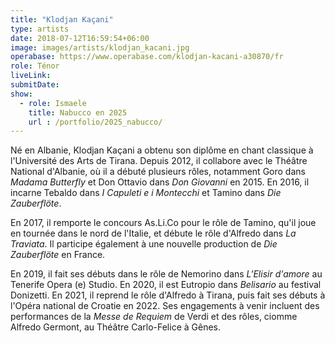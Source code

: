 ```yaml
---
title: "Klodjan Kaçani"
type: artists
date: 2018-07-12T16:59:54+06:00
image: images/artists/klodjan_kacani.jpg
operabase: https://www.operabase.com/klodjan-kacani-a30870/fr
role: Ténor
liveLink: 
submitDate: 
show:
  - role: Ismaele
    title: Nabucco en 2025
    url : /portfolio/2025_nabucco/
---
```


Né en Albanie, Klodjan Kaçani a obtenu son diplôme en chant classique à l'Université des Arts de Tirana. Depuis 2012, il collabore avec le Théâtre National d'Albanie, où il a débuté plusieurs rôles, notamment Goro dans *Madama Butterfly* et Don Ottavio dans *Don Giovanni* en 2015. En 2016, il incarne Tebaldo dans *I Capuleti e i Montecchi* et Tamino dans *Die Zauberflöte*. 

En 2017, il remporte le concours As.Li.Co pour le rôle de Tamino, qu'il joue en tournée dans le nord de l'Italie, et débute le rôle d'Alfredo dans *La Traviata*. Il participe également à une nouvelle production de *Die Zauberflöte* en France. 

En 2019, il fait ses débuts dans le rôle de Nemorino dans *L'Elisir d'amore* au Tenerife Opera (e) Studio. En 2020, il est Eutropio dans *Belisario* au festival Donizetti. En 2021, il reprend le rôle d'Alfredo à Tirana, puis fait ses débuts à l'Opéra national de Croatie en 2022. Ses engagements à venir incluent des performances de la *Messe de Requiem* de Verdi et des rôles, ciomme Alfredo Germont, au Théâtre Carlo-Felice à Gênes.
